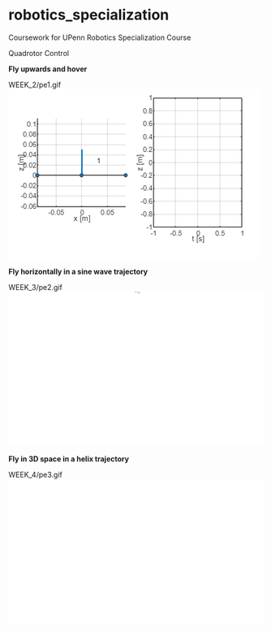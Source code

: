 # robotics_specialization
Coursework for UPenn Robotics Specialization Course

Quadrotor Control

**Fly upwards and hover**

WEEK_2/pe1.gif
![c1pe1](./1_AERIAL_ROBOTICS/WEEK_2/pe1.gif)

**Fly horizontally in a sine wave trajectory**

WEEK_3/pe2.gif
![c1pe2](./1_AERIAL_ROBOTICS/WEEK_3/pe2.gif)

**Fly in 3D space in a helix trajectory**

WEEK_4/pe3.gif
![c1pe3](./1_AERIAL_ROBOTICS/WEEK_4/pe3.gif)

